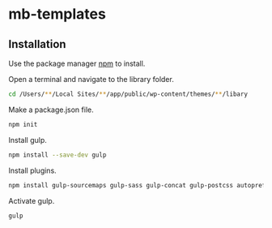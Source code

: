 # mb-templates

## Installation
Use the package manager [npm](https://www.npmjs.com/) to install.

Open a terminal and navigate to the library folder.

```bash
cd /Users/**/Local Sites/**/app/public/wp-content/themes/**/libary
```

Make a package.json file.

```bash
npm init
```

Install gulp.

```bash
npm install --save-dev gulp
```

Install plugins.

```bash
npm install gulp-sourcemaps gulp-sass gulp-concat gulp-postcss autoprefixer cssnano gulp-plumber gulp-notify gulp-minify postcss --save-dev
```

Activate gulp.

```bash
gulp
```
